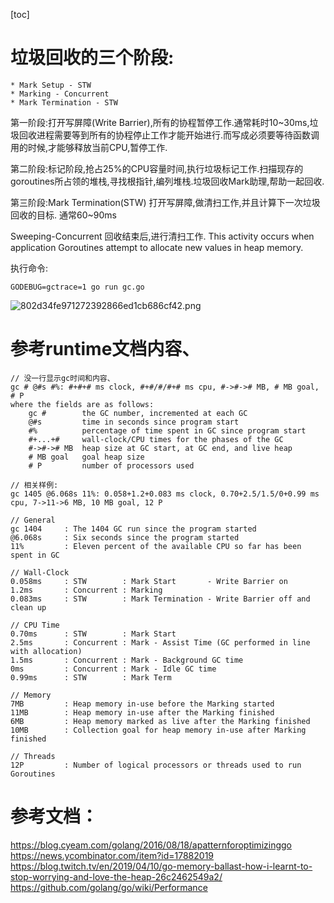﻿[toc]

# 垃圾回收的三个阶段:

    * Mark Setup - STW
    * Marking - Concurrent
    * Mark Termination - STW
  
第一阶段:打开写屏障(Write Barrier),所有的协程暂停工作.通常耗时10~30ms,垃圾回收进程需要等到所有的协程停止工作才能开始进行.而写成必须要等待函数调用的时候,才能够释放当前CPU,暂停工作.

第二阶段:标记阶段,抢占25%的CPU容量时间,执行垃圾标记工作.扫描现存的goroutines所占领的堆栈,寻找根指针,编列堆栈.垃圾回收Mark助理,帮助一起回收.

第三阶段:Mark Termination(STW)
打开写屏障,做清扫工作,并且计算下一次垃圾回收的目标. 通常60~90ms

Sweeping-Concurrent 回收结束后,进行清扫工作.  This activity occurs when application Goroutines attempt to allocate new values in heap memory. 


执行命令:
```
GODEBUG=gctrace=1 go run gc.go
```

![802d34fe971272392866ed1cb686cf42.png](evernotecid://59662A07-E013-4AF5-8108-505FA4B3C4B4/appyinxiangcom/2475354/ENResource/p2084)



# 参考runtime文档内容、

```
// 没一行显示gc时间和内容、
gc # @#s #%: #+#+# ms clock, #+#/#/#+# ms cpu, #->#-># MB, # MB goal, # P
where the fields are as follows:
	gc #        the GC number, incremented at each GC
	@#s         time in seconds since program start
	#%          percentage of time spent in GC since program start
	#+...+#     wall-clock/CPU times for the phases of the GC
	#->#-># MB  heap size at GC start, at GC end, and live heap
	# MB goal   goal heap size
	# P         number of processors used

// 相关样例:
gc 1405 @6.068s 11%: 0.058+1.2+0.083 ms clock, 0.70+2.5/1.5/0+0.99 ms cpu, 7->11->6 MB, 10 MB goal, 12 P

// General
gc 1404     : The 1404 GC run since the program started
@6.068s     : Six seconds since the program started
11%         : Eleven percent of the available CPU so far has been spent in GC

// Wall-Clock
0.058ms     : STW        : Mark Start       - Write Barrier on
1.2ms       : Concurrent : Marking
0.083ms     : STW        : Mark Termination - Write Barrier off and clean up

// CPU Time
0.70ms      : STW        : Mark Start
2.5ms       : Concurrent : Mark - Assist Time (GC performed in line with allocation)
1.5ms       : Concurrent : Mark - Background GC time
0ms         : Concurrent : Mark - Idle GC time
0.99ms      : STW        : Mark Term

// Memory
7MB         : Heap memory in-use before the Marking started
11MB        : Heap memory in-use after the Marking finished
6MB         : Heap memory marked as live after the Marking finished
10MB        : Collection goal for heap memory in-use after Marking finished

// Threads
12P         : Number of logical processors or threads used to run Goroutines
 ```
 

# 参考文档：
 https://blog.cyeam.com/golang/2016/08/18/apatternforoptimizinggo
 https://news.ycombinator.com/item?id=17882019
 https://blog.twitch.tv/en/2019/04/10/go-memory-ballast-how-i-learnt-to-stop-worrying-and-love-the-heap-26c2462549a2/
 https://github.com/golang/go/wiki/Performance
